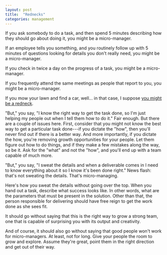 ```yaml
---
layout: post
title:  "Rednecks"
categories: management
---
```


If you ask somebody to do a task, and then spend 5 minutes describing how they should go about doing it, you might be a micro-manager.

If an employee tells you something, and you routinely follow up with 5 minutes of questions looking for details you don't really need, you might be a micro-manager.

If you check in twice a day on the progress of a task, you might be a micro-manager.

If you frequently attend the same meetings as people that report to you, you might be a micro-manager.

If you mow your lawn and find a car, well... in that case, I suppose [you might be a redneck](http://www.jefffoxworthy.com/jokes).

"But," you say, "I know the right way to get the task done, so I'm just helping my people out when I tell them how to do it." 
Fair enough. But there are a couple of issues here. First, consider that you might not know the best way to get a particular task done---if you dictate the "how", then you'll never find out if there is a better way. And more importantly, if you dictate
the how, you're removing growth opportunities for your people. Let them figure out how to do things, and if they make
a few mistakes along the way, so be it. Ask for the "what" and not the "how", and you'll end up with a team capable
of much more.

"But," you say, "I sweat the details and when a deliverable comes in I need to know everything about it so I know it's been done right." News flash: that's not sweating the details. That's micro-managing.

Here's how you sweat the details without going over the top. When you hand out a task, describe what success looks like. In other words, what are the parameters that must be present in the solution. Other than that, the person responsible for delivering should have free reign to get the work done as she sees fit.

It should go without saying that this is the right way to grow a strong team, one that is capable of surprising you with 
its output and creativity.

And of course, it should also go without saying that good people won't work for micro-managers. At least, not for long. Give your people the room to grow and explore. Assume they're great, point them in the right direction and get out of their way.
